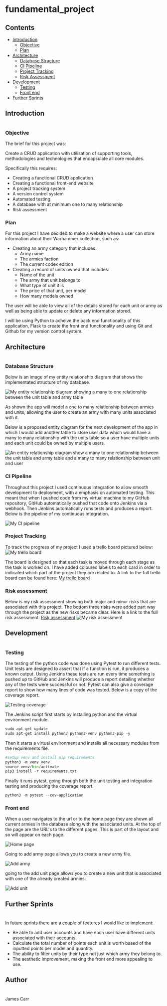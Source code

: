 # fundamental_project


## Contents
* [Introduction](#introduction)
    * [Objective](#Objective)
    * [Plan](#Plan)
* [Architecture](#architecture)
    * [Database Structure](#Database-Structure)
    * [CI Pipeline](#CI-Pipeline)
    * [Project Tracking](#Project-Tracking)
    * [Risk Assessment](#Risk-Assessment)
* [Development](#development)
    * [Testing](#Testing)
    * [Front end](#Front-end)
* [Further Sprints](#Further-sprints)

## Introduction
#
### **Objective**

The brief for this project was:  

Create a CRUD application with utilisation of supporting tools, methodologies and technologies that encapsulate all core modules.

Specifically this requires:
- Creating a functional CRUD application
- Creating a functional front-end website
- A project tracking system
- A version control system
- Automated testing
- A database  with at minimum one to many relationship
- Risk assessment


### **Plan**

For this project I have decided to make a website where a user can store information about their Warhammer collection, such as:
* Creating an army category that includes:
    * Army name
    * The armies faction
    * The current codex edition
* Creating a record of units owned that includes:
    * Name of the unit
    * The army that unit belongs to
    * What type of unit it is
    * The price of that unit, per model
    * How many models owned

The user will be able to view all of the details stored for each unit or army as well as being able to update or delete any information stored. 

I will be using Python to acheive the back end functionality of this application, Flask to create the front end functionality and using Git and Github for my version control system.
## Architecture
#
### **Database Structure**
Below is an image of my entity relationship diagram that shows the implementated structure of my database. 

![My entity relationship diagram showing a many to one relationship between the unit table and army table](https://i.imgur.com/Ww90HZ9.png)

As shown the app will model a one to many relationship between armies and units, allowing the user to create an army with many units associated with it. 

Below is a proposed entity diagram for the next development of the app in which I would add another table to store user data which would have a many to many relationship with the units table so a user have multiple units and each unit could be owned by multiple users.

![An entity relationship diagram show a many to one relationship between the unit table and army table and a many to many relationship between unit and user](https://i.imgur.com/BSWuSm0.png)
### **CI Pipeline**


Throughout this project I used continuous integration to allow smooth development to deployment, with a emphasis on automated testing. This meant that when I pushed code from my virtual machine to my GitHub repository, GitHub automatically pushed that code onto Jenkins via a webhook. Then Jenkins automatically runs tests and produces a report. Below is the pipeline of my continuous integration. 

![My CI pipeline](https://i.imgur.com/4wse78J.png)


### **Project Tracking**

To track the progress of my project I used a trello board pictured below:
![My trello board](https://i.imgur.com/HxQZyk4.png)

The board is designed so that each task is moved through each stage as the task is worked on. I have added coloured labels to each card in order to indicated which part of the project they are related to. A link to the full trello board can be found here: [My trello board](https://trello.com/b/HLRWiOv1/fundamental-project)

### **Risk assessment**

Below is my risk assessment showing both major and minor risks that are associated with this project. The bottom three risks were added part way through the project as the new risks became clear. Here is a link to the full risk assessment: [Risk assessment](https://docs.google.com/spreadsheets/d/1HnF5nKCs_Ag6NKKnCll6coHLovbo54oKSCyyRTpMuL0/edit?usp=sharing)
![My risk assessment](https://i.imgur.com/rIiNyam.png)

## Development
#
### **Testing**

The testing of the python code was done using Pytest to run different tests. Unit tests are designed to assert that if a function is run, it produces a known output. Using Jenkins these tests are run every time something is pushed up to GitHub and Jenkins will produce a report detailing whether any of the tests were successful or not. Pytest can also give a coverage report to show how many lines of code was tested. Below is a copy of the coverage report.

![Testing coverage](https://i.imgur.com/wnBKeja.png)

The Jenkins script first starts by installing python and the virtual environment module.

``` python
sudo apt-get update
sudo apt-get install python3 python3-venv python3-pip -y
```

Then it starts a virtual environment and installs all necessary modules from the requirements file.

``` python
#setup venv and install pip requirements
python3 -m venv venv
source venv/bin/activate
pip3 install -r requirements.txt
```

Finally it runs pytest, going through both the unit testing and integration testing and producing the coverage report. 

``` python
python3 -m pytest --cov=application
```
### **Front end**

When a user navigates to the url or to the home page they are shown all current armies in the database along with the associated units. At the top of the page are the URL's to the different pages. This is part of the layout and so will appear on each page. 

![Home page](https://i.imgur.com/5Eba1qm.png)

Going to add army page allows you to create a new army file.

![Add army](https://i.imgur.com/X3LTonO.png)

going to the add unit page allows you to create a new unit that is associated with one of the already created armies.

![Add unit](https://i.imgur.com/Luaiitb.png)

## Further Sprints
#
In future sprints there are a couple of features I would like to implement:
* Be able to add user accounts and have each user have different units associated with their accounts.
* Calculate the total number of points each unit is worth based of the inputted points per model and quantity.
* The ability to filter units by their type not just which army they belong to.
* The aesthetic improvement, making the front end more appealing to use.

## Author
#

James Carr
